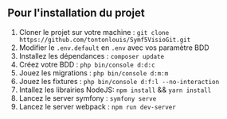 ## Pour l'installation du projet

1. Cloner le projet sur votre machine : `git clone  https://github.com/tontonlouis/Symf5VisioGit.git`
1. Modifier le `.env.default` en `.env` avec vos paramètre BDD
1. Installez les dépendances : `composer update`
1. Créez votre BDD : `php bin/console d:d:c`
1. Jouez les migrations : `php bin/console d:m:m`
1. Jouez les fixtures : `php bin/console d:f:l --no-interaction`
1. Intallez les librairies NodeJS: `npm install` && `yarn install`
1. Lancez le server symfony : `symfony serve`
1. Lancez le server webpack : `npm run dev-server`

